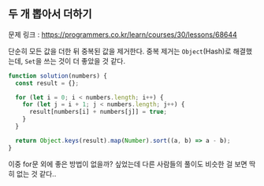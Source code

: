 ## 두 개 뽑아서 더하기

문제 링크 : https://programmers.co.kr/learn/courses/30/lessons/68644

단순히 모든 값을 더한 뒤 중복된 값을 제거한다.
중복 제거는 `Object`(Hash)로 해결했는데, `Set`을 쓰는 것이 더 좋았을 것 같다.

```js
function solution(numbers) {
  const result = {};

  for (let i = 0; i < numbers.length; i++) {
    for (let j = i + 1; j < numbers.length; j++) {
      result[numbers[i] + numbers[j]] = true;
    }
  }

  return Object.keys(result).map(Number).sort((a, b) => a - b);
}
```

이중 for문 외에 좋은 방법이 없을까? 싶었는데 다른 사람들의 풀이도 비슷한 걸 보면 딱히 없는 것 같다..
